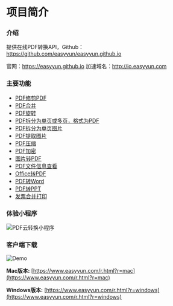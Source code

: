 # 项目简介


### **介绍**

提供在线PDF转换API，Github： <https://github.com/easyyun/easyyun.github.io>

官网：<https://easyyun.github.io> 加速域名：<http://io.easyyun.com>

### **主要功能**

- [PDF修剪PDF](/api/pdf.trim.html)
- [PDF合并](/api/pdf.merge.html)
- [PDF旋转](/api/pdf.rotate.html)
- [PDF拆分为单页或多页，格式为PDF](/api/pdf.split-to-pdf.html)
- [PDF拆分为单页图片](/api/pdf.split-to-image.html)
- [PDF提取图片](/api/pdf.pdf-extract-image.html)
- [PDF压缩](/api/pdf.compress.html)
- [PDF加密](/api/pdf.encrypt.html)
- [图片转PDF](/api/pdf.image-to-pdf.html)
- [PDF文件信息查看](/api/pdf.info.html)
- [Office转PDF](/api/pdf.offcie-to-pdf.html)
- [PDF转Word](/api/pdf.pdf-to-doc.html)
- [PDF转PPT](/api/pdf.pdf-to-pptx.html)
- [发票合并打印](/api/pdf.pdf-2a5-to-a4.html)


### 体验小程序

![PDF云转换小程序](https://www.easyyun.com/static/xcx/xcx_m.jpg)


### 客户端下载

![Demo](https://www.easyyun.com/static/client/mac_demo.jpg)



**Mac版本:** [https://www.easyyun.com/r.html?r=mac](https://www.easyyun.com/r.html?r=mac)

**Windows版本:** [https://www.easyyun.com/r.html?r=windows](https://www.easyyun.com/r.html?r=windows)
